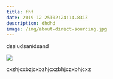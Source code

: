 ```yaml
---
title: fhf
date: 2019-12-25T02:24:14.831Z
description: dhdhd
image: /img/about-direct-sourcing.jpg
---
```

dsaiudsanidsand

![](/img/about-direct-sourcing.jpg)

cxzhjcxbzjcxbzhjcxzbhjczxbhjcxz
